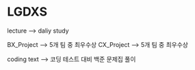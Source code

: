 # LGDXS
lecture --> daliy study

BX_Project --> 5개 팀 중 최우수상
CX_Project --> 5개 팀 중 최우수상

coding text --> 코딩 테스트 대비 백준 문제집 풀이
